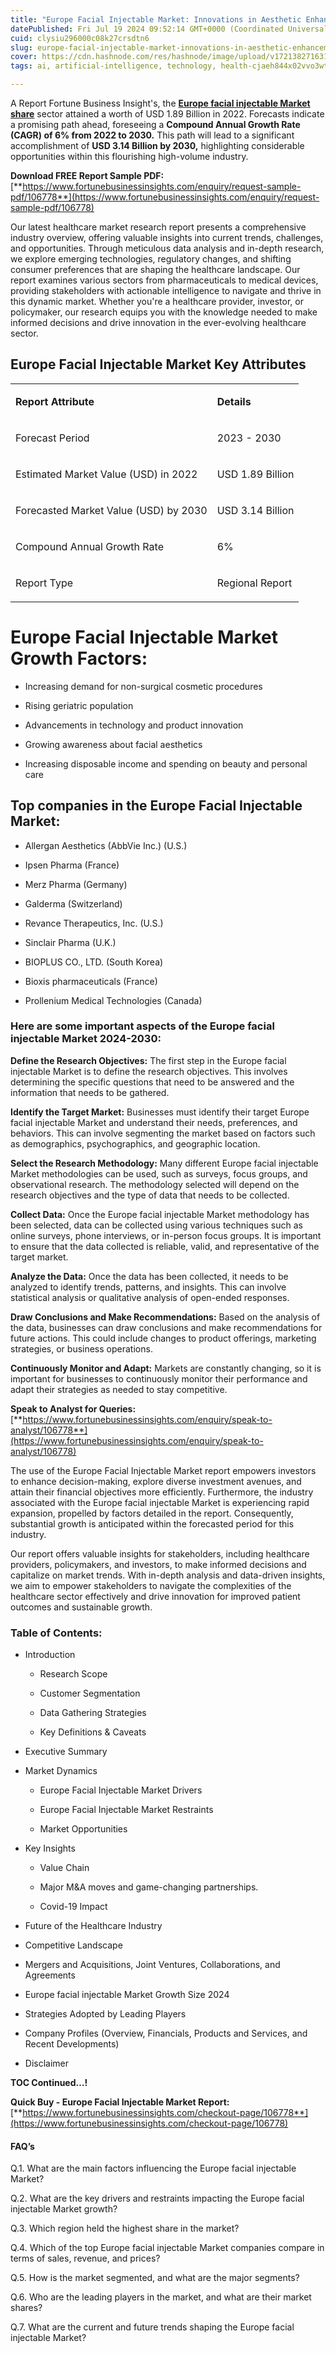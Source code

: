 ```yaml
---
title: "Europe Facial Injectable Market: Innovations in Aesthetic Enhancements"
datePublished: Fri Jul 19 2024 09:52:14 GMT+0000 (Coordinated Universal Time)
cuid: clysiu296000c08k27crsdtn6
slug: europe-facial-injectable-market-innovations-in-aesthetic-enhancements
cover: https://cdn.hashnode.com/res/hashnode/image/upload/v1721382716316/e39be303-aa64-45be-a0a1-0440fbbf1f4f.png
tags: ai, artificial-intelligence, technology, health-cjaeh844x02vvo3wtj5r2s75q, healthcare

---
```


A Report Fortune Business Insight's, the [**Europe facial injectable Market share**](https://www.fortunebusinessinsights.com/europe-facial-injectable-market-106778) sector attained a worth of USD 1.89 Billion in 2022. Forecasts indicate a promising path ahead, foreseeing a **Compound Annual Growth Rate (CAGR) of 6% from 2022 to 2030.** This path will lead to a significant accomplishment of **USD 3.14 Billion by 2030,** highlighting considerable opportunities within this flourishing high-volume industry.

**Download FREE Report Sample PDF:** [**https://www.fortunebusinessinsights.com/enquiry/request-sample-pdf/106778**](https://www.fortunebusinessinsights.com/enquiry/request-sample-pdf/106778)

Our latest healthcare market research report presents a comprehensive industry overview, offering valuable insights into current trends, challenges, and opportunities. Through meticulous data analysis and in-depth research, we explore emerging technologies, regulatory changes, and shifting consumer preferences that are shaping the healthcare landscape. Our report examines various sectors from pharmaceuticals to medical devices, providing stakeholders with actionable intelligence to navigate and thrive in this dynamic market. Whether you're a healthcare provider, investor, or policymaker, our research equips you with the knowledge needed to make informed decisions and drive innovation in the ever-evolving healthcare sector.

## **Europe Facial Injectable Market Key Attributes**

<table><tbody><tr><td colspan="1" rowspan="1"><p><strong>Report Attribute</strong></p></td><td colspan="1" rowspan="1"><p><strong>Details</strong></p></td></tr><tr><td colspan="1" rowspan="1"><p>Forecast Period</p></td><td colspan="1" rowspan="1"><p>2023 - 2030</p></td></tr><tr><td colspan="1" rowspan="1"><p>Estimated Market Value (USD) in&nbsp;2022</p></td><td colspan="1" rowspan="1"><p>USD 1.89 Billion</p></td></tr><tr><td colspan="1" rowspan="1"><p>Forecasted Market Value (USD) by&nbsp;2030</p></td><td colspan="1" rowspan="1"><p>USD 3.14 Billion</p></td></tr><tr><td colspan="1" rowspan="1"><p>Compound Annual Growth Rate</p></td><td colspan="1" rowspan="1"><p>6%</p></td></tr><tr><td colspan="1" rowspan="1"><p>Report Type</p></td><td colspan="1" rowspan="1"><p>Regional Report</p></td></tr></tbody></table>

# Europe Facial Injectable Market Growth Factors:

* Increasing demand for non-surgical cosmetic procedures
    
* Rising geriatric population
    
* Advancements in technology and product innovation
    
* Growing awareness about facial aesthetics
    
* Increasing disposable income and spending on beauty and personal care
    

## **Top companies in the Europe Facial Injectable Market:**

* Allergan Aesthetics (AbbVie Inc.) (U.S.)
    
* Ipsen Pharma (France)
    
* Merz Pharma (Germany)
    
* Galderma (Switzerland)
    
* Revance Therapeutics, Inc. (U.S.)
    
* Sinclair Pharma (U.K.)
    
* BIOPLUS CO., LTD. (South Korea)
    
* Bioxis pharmaceuticals (France)
    
* Prollenium Medical Technologies (Canada)
    

### **Here are some important aspects of the Europe facial injectable Market 2024-2030:**

**Define the Research Objectives:** The first step in the Europe facial injectable Market is to define the research objectives. This involves determining the specific questions that need to be answered and the information that needs to be gathered.

**Identify the Target Market:** Businesses must identify their target Europe facial injectable Market and understand their needs, preferences, and behaviors. This can involve segmenting the market based on factors such as demographics, psychographics, and geographic location.

**Select the Research Methodology:** Many different Europe facial injectable Market methodologies can be used, such as surveys, focus groups, and observational research. The methodology selected will depend on the research objectives and the type of data that needs to be collected.

**Collect Data:** Once the Europe facial injectable Market methodology has been selected, data can be collected using various techniques such as online surveys, phone interviews, or in-person focus groups. It is important to ensure that the data collected is reliable, valid, and representative of the target market.

**Analyze the Data:** Once the data has been collected, it needs to be analyzed to identify trends, patterns, and insights. This can involve statistical analysis or qualitative analysis of open-ended responses.

**Draw Conclusions and Make Recommendations:** Based on the analysis of the data, businesses can draw conclusions and make recommendations for future actions. This could include changes to product offerings, marketing strategies, or business operations.

**Continuously Monitor and Adapt:** Markets are constantly changing, so it is important for businesses to continuously monitor their performance and adapt their strategies as needed to stay competitive.

**Speak to Analyst for Queries:** [**https://www.fortunebusinessinsights.com/enquiry/speak-to-analyst/106778**](https://www.fortunebusinessinsights.com/enquiry/speak-to-analyst/106778)

The use of the Europe Facial Injectable Market report empowers investors to enhance decision-making, explore diverse investment avenues, and attain their financial objectives more efficiently. Furthermore, the industry associated with the Europe facial injectable Market is experiencing rapid expansion, propelled by factors detailed in the report. Consequently, substantial growth is anticipated within the forecasted period for this industry.

Our report offers valuable insights for stakeholders, including healthcare providers, policymakers, and investors, to make informed decisions and capitalize on market trends. With in-depth analysis and data-driven insights, we aim to empower stakeholders to navigate the complexities of the healthcare sector effectively and drive innovation for improved patient outcomes and sustainable growth.

### **Table of Contents:**

* Introduction
    
    * Research Scope
        
    * Customer Segmentation
        
    * Data Gathering Strategies
        
    * Key Definitions & Caveats
        
* Executive Summary
    
* Market Dynamics
    
    * Europe Facial Injectable Market Drivers
        
    * Europe Facial Injectable Market Restraints
        
    * Market Opportunities
        
* Key Insights
    
    * Value Chain
        
    * Major M&A moves and game-changing partnerships.
        
    * Covid-19 Impact
        
* Future of the Healthcare Industry
    
* Competitive Landscape
    
* Mergers and Acquisitions, Joint Ventures, Collaborations, and Agreements
    
* Europe facial injectable Market Growth Size 2024
    
* Strategies Adopted by Leading Players
    
* Company Profiles (Overview, Financials, Products and Services, and Recent Developments)
    
* Disclaimer
    

**TOC Continued…!**

**Quick Buy - Europe Facial Injectable Market Report:** [**https://www.fortunebusinessinsights.com/checkout-page/106778**](https://www.fortunebusinessinsights.com/checkout-page/106778)

#### **FAQ’s**

Q.1. What are the main factors influencing the Europe facial injectable Market?

Q.2. What are the key drivers and restraints impacting the Europe facial injectable Market growth?

Q.3. Which region held the highest share in the market?

Q.4. Which of the top Europe facial injectable Market companies compare in terms of sales, revenue, and prices?

Q.5. How is the market segmented, and what are the major segments?

Q.6. Who are the leading players in the market, and what are their market shares?

Q.7. What are the current and future trends shaping the Europe facial injectable Market?